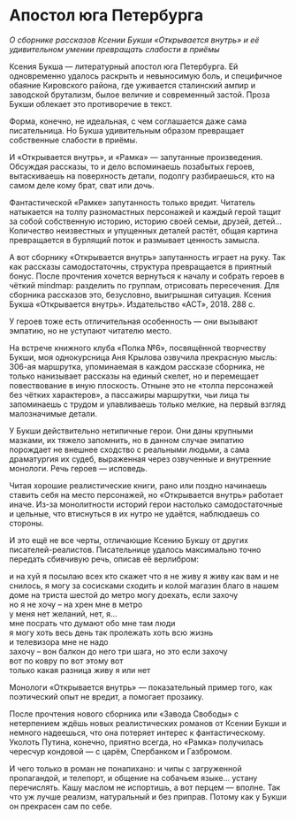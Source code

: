 
# Апостол юга Петербурга

_О сборнике рассказов Ксении Букши «Открывается внутрь» и её удивительном умении превращать слабости в приёмы_

Ксения Букша — литературный апостол юга Петербурга. Ей одновременно удалось раскрыть и невыносимую боль, и специфичное обаяние Кировского района, где уживается сталинский ампир и заводской брутализм, былое величие и современный застой. Проза Букши облекает это противоречие в текст.

Форма, конечно, не идеальная, с чем соглашается даже сама писательница. Но Букша удивительным образом превращает собственные слабости в приёмы.

И «Открывается внутрь», и «Рамка» — запутанные произведения. Обсуждая рассказы, то и дело вспоминаешь позабытых героев, вытаскиваешь на поверхность детали, подолгу разбираешься, кто на самом деле кому брат, сват или дочь.

Фантастической «Рамке» запутанность только вредит. Читатель натыкается на толпу разномастных персонажей и каждый герой тащит за собой собственную историю, историю своей семьи, друзей, детей… Количество неизвестных и упущенных деталей растёт, общая картина превращается в бурлящий поток и размывает ценность замысла.

А вот сборнику «Открывается внутрь» запутанность играет на руку. Так как рассказы самодостаточны, структура превращается в приятный бонус. После прочтения хочется вернуться к началу и собрать героев в чёткий mindmap: разделить по группам, отрисовать пересечения. Для сборника рассказов это, безусловно, выигрышная ситуация.
Ксения Букша «Открывается внутрь». Издательство «АСТ», 2018. 288 с.

У героев тоже есть отличительная особенность — они вызывают эмпатию, но не уступают читателю место.

На встрече книжного клуба «Полка №6», посвящённой творчеству Букши, моя однокурсница Аня Крылова озвучила прекрасную мысль: 306-ая маршрутка, упоминаемая в каждом рассказе сборника, не только нанизывает рассказы на единый скелет, но и перемещает повествование в иную плоскость. Отныне это не «толпа персонажей без чётких характеров», а пассажиры маршрутки, чьи лица ты запоминаешь с трудом и улавливаешь только мелкие, на первый взгляд малозначимые детали.

У Букши действительно нетипичные герои. Они даны крупными мазками, их тяжело запомнить, но в данном случае эмпатию порождает не внешнее сходство с реальными людьми, а сама драматургия их судеб, выраженная через озвученные и внутренние монологи. Речь героев — исповедь.

Читая хорошие реалистические книги, рано или поздно начинаешь ставить себя на место персонажей, но «Открывается внутрь» работает иначе. Из-за монолитности историй герои настолько самодостаточные и цельные, что втиснуться в их нутро не удаётся, наблюдаешь со стороны.

И это ещё не все черты, отличающие Ксению Букшу от других писателей-реалистов. Писательнице удалось максимально точно передать сбивчивую речь, описав её верлибром:

и на хуй я посылаю всех кто скажет что я не живу
я живу как вам и не снилось, я могу за сосисками сходить и колой
магазин благо в нашем доме
на триста шестой до метро могу доехать, если захочу  
но я не хочу – на хрен мне в метро  
у меня нет желаний, нет, я…  
мне посрать что думают обо мне там люди  
я могу хоть весь день так пролежать хоть всю жизнь  
и телевизора мне не надо  
захочу – вон балкон до него три шага, но это если захочу  
вот по ковру по вот этому вот  
только какая разница живу я или нет

Монологи «Открывается внутрь» — показательный пример того, как поэтический опыт не вредит, а помогает прозаику.

После прочтения нового сборника или «Завода Свободы» с нетерпением ждёшь новых реалистических романов от Ксении Букши и немного надеешься, что она потеряет интерес к фантастическому. Уколоть Путина, конечно, приятно всегда, но «Рамка» получилась чересчур кондовой — с царём, Спербанком и Газбромом.

И чего только в роман не понапихано: и чипы с загруженной пропагандой, и телепорт, и общение на собачьем языке… устану перечислять. Кашу маслом не испортишь, а вот перцем — вполне. Так что уж лучше реализм, натуральный и без приправ. Потому как у Букши он прекрасен сам по себе.